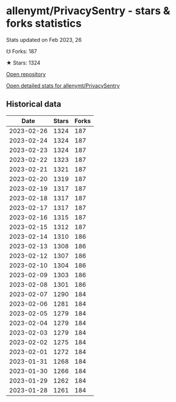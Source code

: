 # allenymt/PrivacySentry - stars & forks statistics

Stats updated on Feb 2023, 26

☋ Forks: 187

★ Stars: 1324

[Open repository](https://github.com/allenymt/PrivacySentry)

[Open detailed stats for allenymt/PrivacySentry](https://reviewgithub.com/rep/allenymt/PrivacySentry)

## Historical data
| Date | Stars | Forks |
|------|-------|-------|
| 2023-02-26 | 1324 | 187 | 
| 2023-02-24 | 1324 | 187 | 
| 2023-02-23 | 1324 | 187 | 
| 2023-02-22 | 1323 | 187 | 
| 2023-02-21 | 1321 | 187 | 
| 2023-02-20 | 1319 | 187 | 
| 2023-02-19 | 1317 | 187 | 
| 2023-02-18 | 1317 | 187 | 
| 2023-02-17 | 1317 | 187 | 
| 2023-02-16 | 1315 | 187 | 
| 2023-02-15 | 1312 | 187 | 
| 2023-02-14 | 1310 | 186 | 
| 2023-02-13 | 1308 | 186 | 
| 2023-02-12 | 1307 | 186 | 
| 2023-02-10 | 1304 | 186 | 
| 2023-02-09 | 1303 | 186 | 
| 2023-02-08 | 1301 | 186 | 
| 2023-02-07 | 1290 | 184 | 
| 2023-02-06 | 1281 | 184 | 
| 2023-02-05 | 1279 | 184 | 
| 2023-02-04 | 1279 | 184 | 
| 2023-02-03 | 1279 | 184 | 
| 2023-02-02 | 1275 | 184 | 
| 2023-02-01 | 1272 | 184 | 
| 2023-01-31 | 1268 | 184 | 
| 2023-01-30 | 1266 | 184 | 
| 2023-01-29 | 1262 | 184 | 
| 2023-01-28 | 1261 | 184 | 

